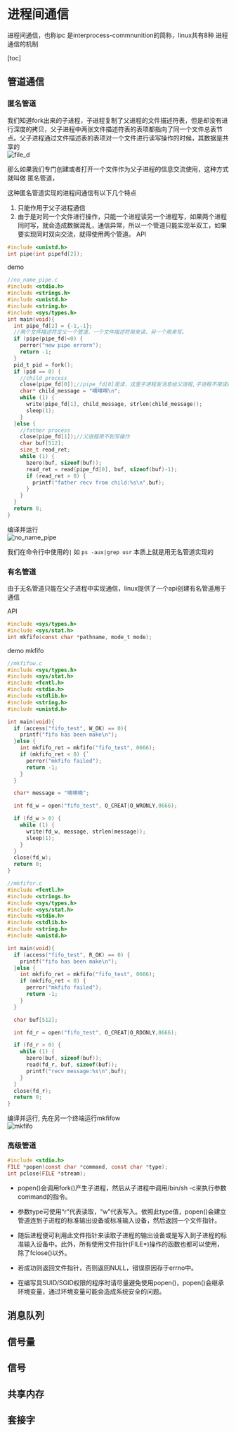 # 进程间通信

进程间通信，也称ipc 是interprocess-commnunition的简称，linux共有8种
进程通信的机制

[toc]

## 管道通信

### 匿名管道

我们知道fork出来的子进程，子进程复制了父进程的文件描述符表，但是却没有进行深度的拷贝，父子进程中两张文件描述符表的表项都指向了同一个文件总表节点。父子进程通过文件描述表的表项对一个文件进行读写操作的时候，其数据是共享的  
![file_d](https://pic2.imgdb.cn/item/645256da0d2dde57777428a2.jpg)

那么如果我们专门创建或者打开一个文件作为父子进程的信息交流使用，这种方式就叫做
匿名管道，

这种匿名管道实现的进程间通信有以下几个特点

1. 只能作用于父子进程通信
2. 由于是对同一个文件进行操作，只能一个进程读另一个进程写，如果两个进程同时写，就会造成数据混乱，通信异常，所以一个管道只能实现半双工，如果要实现同时双向交流，就得使用两个管道。
API

```c
#include <unistd.h>
int pipe(int pipefd[2]);
```

demo

```c
//no_name_pipe.c
#include <stdio.h>
#include <strings.h>
#include <unistd.h>
#include <string.h>
#include <sys/types.h>
int main(void){
  int pipe_fd[2] = {-1,-1};
  //两个文件描述符定义一个管道，一个文件描述符用来读，另一个用来写。
  if (pipe(pipe_fd)<0) {
    perror("new pipe errorn");
    return -1;
  }
  pid_t pid = fork();
  if (pid == 0) {
    //child process
    close(pipe_fd[0]);//pipe_fd[0]是读，这里子进程发消息给父进程,子进程不用读操作，
    char* child_message = "嘀嘀嘀\n";
    while (1) {
      write(pipe_fd[1], child_message, strlen(child_message));
      sleep(1);
    }
  }else {
    //father process
    close(pipe_fd[1]);//父进程用不到写操作
    char buf[512];
    size_t read_ret;
    while (1) {
      bzero(buf, sizeof(buf));
      read_ret = read(pipe_fd[0], buf, sizeof(buf)-1);
      if (read_ret > 0) {
        printf("father recv from child:%s\n",buf);
      }
    }
  }
  return 0;
}
```

编译并运行  
![no_name_pipe](https://pic2.imgdb.cn/item/645314220d2dde5777219fbb.jpg)

我们在命令行中使用的`|` 如 `ps -aux|grep usr` 本质上就是用无名管道实现的

### 有名管道

由于无名管道只能在父子进程中实现通信，linux提供了一个api创建有名管道用于通信

API

```c
#include <sys/types.h>
#include <sys/stat.h>
int mkfifo(const char *pathname, mode_t mode);
```

demo mkfifo

```c
//mkfifow.c
#include <sys/types.h>
#include <sys/stat.h>
#include <fcntl.h>
#include <stdio.h>
#include <stdlib.h>
#include <string.h>
#include <unistd.h>

int main(void){
  if (access("fifo_test", W_OK) == 0){
    printf("fifo has been make\n");
  }else {
    int mkfifo_ret = mkfifo("fifo_test", 0666);
    if (mkfifo_ret < 0) {`
      perror("mkfifo failed");
      return -1;
    }
  }

  char* message = "嘀嘀嘀";

  int fd_w = open("fifo_test", O_CREAT|O_WRONLY,0666);

  if (fd_w > 0) {
    while (1) {
      write(fd_w, message, strlen(message));
      sleep(1);
    }
  }
  close(fd_w);
  return 0;
}
```

```c
//mkfifor.c
#include <fcntl.h>
#include <strings.h>
#include <sys/types.h>
#include <sys/stat.h>
#include <stdio.h>
#include <stdlib.h>
#include <string.h>
#include <unistd.h>

int main(void){
  if (access("fifo_test", R_OK) == 0) {
    printf("fifo has been make\n");
  }else {
    int mkfifo_ret = mkfifo("fifo_test", 0666);
    if (mkfifo_ret < 0) {
      perror("mkfifo failed");
      return -1;
    }
  }

  char buf[512];

  int fd_r = open("fifo_test", O_CREAT|O_RDONLY,0666);

  if (fd_r > 0) {
    while (1) {
      bzero(buf, sizeof(buf));
      read(fd_r, buf, sizeof(buf));
      printf("recv message:%s\n",buf);
    }
  }
  close(fd_r);
  return 0;
}
```

编译并运行, 先在另一个终端运行mkfifow  
![mkfifo](https://pic2.imgdb.cn/item/64531e4c0d2dde57772d6e53.jpg)

### 高级管道

```c
#include <stdio.h>
FILE *popen(const char *command, const char *type);
int pclose(FILE *stream);
```

* popen()会调用fork()产生子进程，然后从子进程中调用/bin/sh -c来执行参数command的指令。
* 参数type可使用“r”代表读取，“w”代表写入。依照此type值，popen()会建立管道连到子进程的标准输出设备或标准输入设备，然后返回一个文件指针。
* 随后进程便可利用此文件指针来读取子进程的输出设备或是写入到子进程的标准输入设备中。此外，所有使用文件指针(FILE*)操作的函数也都可以使用，除了fclose()以外。

* 若成功则返回文件指针，否则返回NULL，错误原因存于errno中。

* 在编写具SUID/SGID权限的程序时请尽量避免使用popen()，popen()会继承环境变量，通过环境变量可能会造成系统安全的问题。

## 消息队列

## 信号量

## 信号

## 共享内存

## 套接字